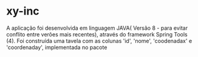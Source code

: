 # xy-inc

A aplicação foi desenvolvida em linguagem JAVA( Versão 8 - para evitar conflito entre verões mais recentes), 
através do framework Spring Tools (4). Foi construída uma tavela com as colunas 'id', 'nome', 'coodenadax' e 'coordenaday', implementada no pacote 